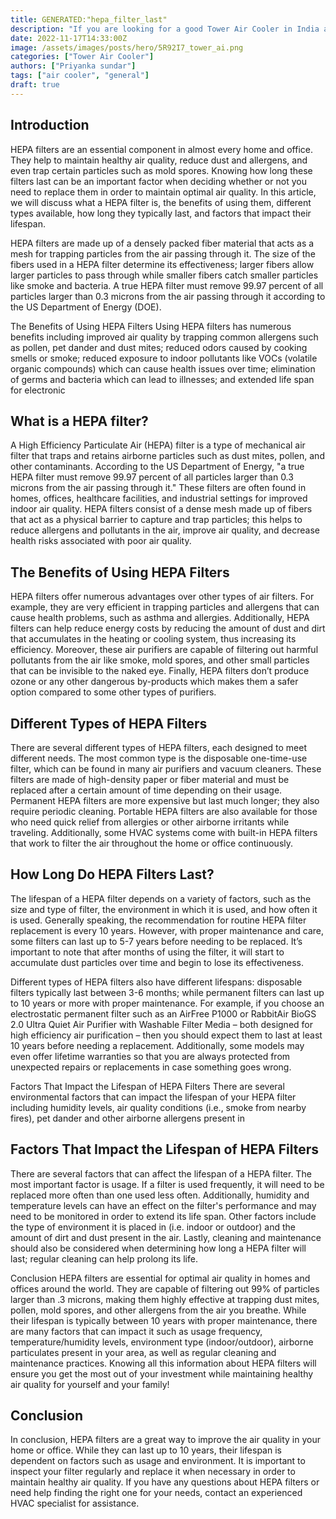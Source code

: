 ```yaml
---
title: GENERATED:"hepa_filter_last"
description: "If you are looking for a good Tower Air Cooler in India and are confused with multiple options, this article is for you. We look at some of the best air coolers giving bang for the buck and have created a list of all the reliable Tower Air Coolers that you can purchase today."
date: 2022-11-17T14:33:00Z
image: /assets/images/posts/hero/5R92I7_tower_ai.png
categories: ["Tower Air Cooler"]
authors: ["Priyanka sundar"]
tags: ["air cooler", "general"]
draft: true
---
```


## Introduction




HEPA filters are an essential component in almost every home and office. They help to maintain healthy air quality, reduce dust and allergens, and even trap certain particles such as mold spores. Knowing how long these filters last can be an important factor when deciding whether or not you need to replace them in order to maintain optimal air quality. In this article, we will discuss what a HEPA filter is, the benefits of using them, different types available, how long they typically last, and factors that impact their lifespan. 

HEPA filters are made up of a densely packed fiber material that acts as a mesh for trapping particles from the air passing through it. The size of the fibers used in a HEPA filter determine its effectiveness; larger fibers allow larger particles to pass through while smaller fibers catch smaller particles like smoke and bacteria. A true HEPA filter must remove 99.97 percent of all particles larger than 0.3 microns from the air passing through it according to the US Department of Energy (DOE). 

The Benefits of Using HEPA Filters 
Using HEPA filters has numerous benefits including improved air quality by trapping common allergens such as pollen, pet dander and dust mites; reduced odors caused by cooking smells or smoke; reduced exposure to indoor pollutants like VOCs (volatile organic compounds) which can cause health issues over time; elimination of germs and bacteria which can lead to illnesses; and extended life span for electronic


## What is a HEPA filter?




A High Efficiency Particulate Air (HEPA) filter is a type of mechanical air filter that traps and retains airborne particles such as dust mites, pollen, and other contaminants. According to the US Department of Energy, "a true HEPA filter must remove 99.97 percent of all particles larger than 0.3 microns from the air passing through it." These filters are often found in homes, offices, healthcare facilities, and industrial settings for improved indoor air quality. HEPA filters consist of a dense mesh made up of fibers that act as a physical barrier to capture and trap particles; this helps to reduce allergens and pollutants in the air, improve air quality, and decrease health risks associated with poor air quality.


## The Benefits of Using HEPA Filters




HEPA filters offer numerous advantages over other types of air filters. For example, they are very efficient in trapping particles and allergens that can cause health problems, such as asthma and allergies. Additionally, HEPA filters can help reduce energy costs by reducing the amount of dust and dirt that accumulates in the heating or cooling system, thus increasing its efficiency. Moreover, these air purifiers are capable of filtering out harmful pollutants from the air like smoke, mold spores, and other small particles that can be invisible to the naked eye. Finally, HEPA filters don’t produce ozone or any other dangerous by-products which makes them a safer option compared to some other types of purifiers. 


## Different Types of HEPA Filters




There are several different types of HEPA filters, each designed to meet different needs. The most common type is the disposable one-time-use filter, which can be found in many air purifiers and vacuum cleaners. These filters are made of high-density paper or fiber material and must be replaced after a certain amount of time depending on their usage. Permanent HEPA filters are more expensive but last much longer; they also require periodic cleaning. Portable HEPA filters are also available for those who need quick relief from allergies or other airborne irritants while traveling. Additionally, some HVAC systems come with built-in HEPA filters that work to filter the air throughout the home or office continuously. 


## How Long Do HEPA Filters Last?




The lifespan of a HEPA filter depends on a variety of factors, such as the size and type of filter, the environment in which it is used, and how often it is used. Generally speaking, the recommendation for routine HEPA filter replacement is every 10 years. However, with proper maintenance and care, some filters can last up to 5-7 years before needing to be replaced. It’s important to note that after months of using the filter, it will start to accumulate dust particles over time and begin to lose its effectiveness. 

Different types of HEPA filters also have different lifespans: disposable filters typically last between 3-6 months; while permanent filters can last up to 10 years or more with proper maintenance. For example, if you choose an electrostatic permanent filter such as an AirFree P1000 or RabbitAir BioGS 2.0 Ultra Quiet Air Purifier with Washable Filter Media – both designed for high efficiency air purification – then you should expect them to last at least 10 years before needing a replacement. Additionally, some models may even offer lifetime warranties so that you are always protected from unexpected repairs or replacements in case something goes wrong. 

Factors That Impact the Lifespan of HEPA Filters 
There are several environmental factors that can impact the lifespan of your HEPA filter including humidity levels, air quality conditions (i.e., smoke from nearby fires), pet dander and other airborne allergens present in


## Factors That Impact the Lifespan of HEPA Filters



There are several factors that can affect the lifespan of a HEPA filter. The most important factor is usage. If a filter is used frequently, it will need to be replaced more often than one used less often. Additionally, humidity and temperature levels can have an effect on the filter's performance and may need to be monitored in order to extend its life span. Other factors include the type of environment it is placed in (i.e. indoor or outdoor) and the amount of dirt and dust present in the air. Lastly, cleaning and maintenance should also be considered when determining how long a HEPA filter will last; regular cleaning can help prolong its life. 

Conclusion 
HEPA filters are essential for optimal air quality in homes and offices around the world. They are capable of filtering out 99% of particles larger than .3 microns, making them highly effective at trapping dust mites, pollen, mold spores, and other allergens from the air you breathe. While their lifespan is typically between 10 years with proper maintenance, there are many factors that can impact it such as usage frequency, temperature/humidity levels, environment type (indoor/outdoor), airborne particulates present in your area, as well as regular cleaning and maintenance practices. Knowing all this information about HEPA filters will ensure you get the most out of your investment while maintaining healthy air quality for yourself and your family!


## Conclusion




In conclusion, HEPA filters are a great way to improve the air quality in your home or office. While they can last up to 10 years, their lifespan is dependent on factors such as usage and environment. It is important to inspect your filter regularly and replace it when necessary in order to maintain healthy air quality. If you have any questions about HEPA filters or need help finding the right one for your needs, contact an experienced HVAC specialist for assistance.


